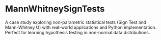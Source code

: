 # MannWhitneySignTests
A case study exploring non-parametric statistical tests (Sign Test and Mann-Whitney U) with real-world applications and Python implementation. Perfect for learning hypothesis testing in non-normal data distributions.
